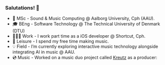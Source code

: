 ### Salutations! 👋
- 📖 MSc - Sound & Music Computing @ Aalborg University, Cph (AAU).
- 🎓 BEng - Software Technology @ The Technical University of Denmark (DTU)
- 👨🏼‍💻 Work - I work part time as a iOS developer @ Shortcut, Cph.
- 🎵 Leisure - I spend my free time making music.
- 💡 Field - I’m currently exploring interactive music technology alongside integrating AI in music @ AAU.
- 💿 Music - Worked on a music duo project called [Kreutz](https://open.spotify.com/artist/1JARCv57h1frJZDcxBqC8y?si=3xxhMoq0Rx2H1XSc_XvC_Q) as a producer:  

<!--
**ThaDuyx/thaduyx** is a ✨ _special_ ✨ repository because its `README.md` (this file) appears on your GitHub profile.

Here are some ideas to get you started:

- 🔭 I’m currently working on ...
- 🌱 I’m currently learning ...
- 👯 I’m looking to collaborate on ...
- 🤔 I’m looking for help with ...
- 💬 Ask me about ...
- 📫 How to reach me: ...
- 😄 Pronouns: ...
- ⚡ Fun fact: ...
-->
